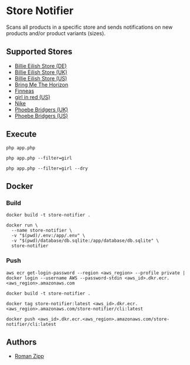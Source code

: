 # Store Notifier

Scans all products in a specific store and sends notifications on new products and/or product variants (sizes).

## Supported Stores

- [Billie Eilish Store (DE)](https://www.billieeilishstore.de/)
- [Billie Eilish Store (UK)](https://shopuk.billieeilish.com)
- [Billie Eilish Store (US)](https://store.billieeilish.com)
- [Bring Me The Horizon](https://www.horizonsupply.co/)
- [Finneas](https://www.finneasofficial.com/)
- [girl in red (US)](https://us.shopgirlinred.com/)
- [Nike](https://www.nike.com)
- [Phoebe Bridgers (UK)](https://phoebe-bridgers-uk.myshopify.com)
- [Phoebe Bridgers (US)](https://store.phoebefuckingbridgers.com)

## Execute

```shell
php app.php

php app.php --filter=girl

php app.php --filter=girl --dry
```

## Docker

### Build

```shell
docker build -t store-notifier .
```

```shell
docker run \
  --name store-notifier \
  -v "$(pwd)/.env:/app/.env" \
  -v "$(pwd)/database/db.sqlite:/app/database/db.sqlite" \
  store-notifier
```

### Push

```shell
aws ecr get-login-password --region <aws_region> --profile private | docker login --username AWS --password-stdin <aws_id>.dkr.ecr.<aws_region>.amazonaws.com
```

```shell
docker build -t store-notifier .
```

```shell
docker tag store-notifier:latest <aws_id>.dkr.ecr.<aws_region>.amazonaws.com/store-notifier/cli:latest
```

```shell
docker push <aws_id>.dkr.ecr.<aws_region>.amazonaws.com/store-notifier/cli:latest
```

## Authors

- [Roman Zipp](https://ich.wtf)
